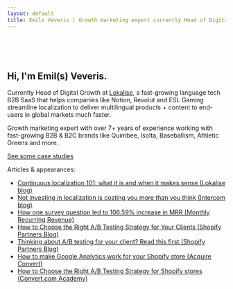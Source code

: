 ```yaml
---
layout: default
title: Emils Veveris | Growth marketing expert currently Head of Digital Growth at Lokalise 
---
```

<br>
<br>
<br>


 
## Hi, I'm Emil(s) Veveris. ##

Currently Head of Digital Growth at [Lokalise](https://lokalise.com/), a fast-growing language tech B2B SaaS that helps companies like Notion, Revolut and ESL Gaming streamline localization to deliver multilingual products + content to end-users in global markets much faster.

Growth marketing expert with over 7+ years of experience working with fast-growing B2B & B2C brands like Quimbee, Isolta, Baseballism, Athletic Greens and more.

[See some case studies](https://www.emilsw.com/case-studies/) 


Articles & appearances: 

- [Continuous localization 101: what it is and when it makes sense (Lokalise blog)](https://lokalise.com/blog/continuous-localization-101/)
- [Not investing in localization is costing you more than you think (Intercom blog)](https://www.intercom.com/blog/not-investing-in-localization-is-costing-you-more-than-you-think/) 
- [How one survey question led to 106.59% increase in MRR (Monthly Recurring Revenue)](http://www.emilsw.com/articles/survey-case-study)
- [How to Choose the Right A/B Testing Strategy for Your Clients (Shopify Partners Blog)](https://www.shopify.com/partners/blog/how-to-choose-the-right-a-b-testing-strategy-for-your-clients)
- [Thinking about A/B testing for your client? Read this first (Shopify Partners Blog)](https://www.shopify.com/partners/blog/thinking-about-a-b-testing-for-your-client-read-this-first)
- [How to make Google Analytics work for your Shopify store (Acquire Convert)](http://acquireconvert.com/shopify-analytics/)
- [How to Choose the Right A/B Testing Strategy for Shopify stores (Convert.com Academy)](https://www.convert.com/academy/choose-b-testing-strategy-shopify-store/)


